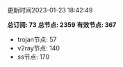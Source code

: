 更新时间2023-01-23 18:42:49

**总订阅: 73**
**总节点: 2359**
**有效节点: 367**
- trojan节点: 57
- v2ray节点: 140
- ss节点: 170
